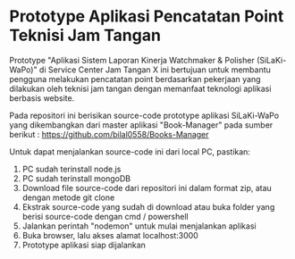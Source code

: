 # Prototype Aplikasi Pencatatan Point Teknisi Jam Tangan

Prototype "Aplikasi Sistem Laporan Kinerja Watchmaker & Polisher (SiLaKi-WaPo)" di Service Center Jam Tangan X ini bertujuan untuk membantu pengguna melakukan pencatatan point berdasarkan pekerjaan yang dilakukan oleh teknisi jam tangan dengan memanfaat teknologi aplikasi berbasis website.

Pada repositori ini berisikan source-code prototype aplikasi SiLaKi-WaPo yang dikembangkan dari master aplikasi "Book-Manager" pada sumber berikut : https://github.com/bilal0558/Books-Manager

Untuk dapat menjalankan source-code ini dari local PC, pastikan:

1. PC sudah terinstall node.js
2. PC sudah terinstall mongoDB
3. Download file source-code dari repositori ini dalam format zip, atau dengan metode git clone
4. Ekstrak source-code yang sudah di download atau buka folder yang berisi source-code dengan cmd / powershell
5. Jalankan perintah "nodemon" untuk mulai menjalankan aplikasi
6. Buka browser, lalu akses alamat localhost:3000
7. Prototype aplikasi siap dijalankan
